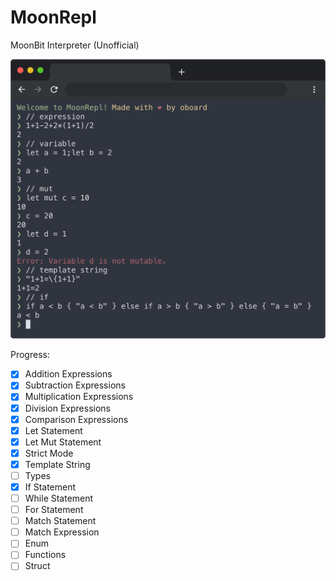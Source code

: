 # MoonRepl

MoonBit Interpreter (Unofficial)

![MoonRepl Preview Image](screenshots/1.png)

Progress:

- [x] Addition Expressions
- [x] Subtraction Expressions
- [x] Multiplication Expressions
- [x] Division Expressions
- [x] Comparison Expressions
- [x] Let Statement
- [x] Let Mut Statement
- [x] Strict Mode
- [x] Template String
- [ ] Types
- [x] If Statement
- [ ] While Statement
- [ ] For Statement
- [ ] Match Statement
- [ ] Match Expression
- [ ] Enum
- [ ] Functions
- [ ] Struct